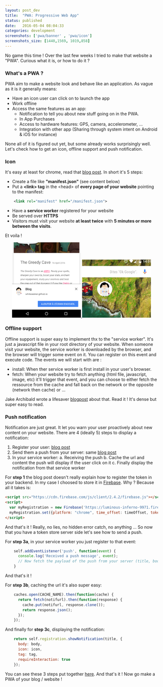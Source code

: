 ```yaml
---
layout: post_dev
title:  "PWA: Progressive Web App"
status: published
date:   2016-05-04 08:04:33
categories: development
screenshots: ['pwa/banner' , 'pwa/icon']
screenshots_size: [1440,1569, 1019,858]
---
```

No game this time ! Over the last few weeks I tried to make that website a "PWA". Curious what it is, or how to do it ?<!--more-->

### What's a PWA ?
PWA aim to make a website look and behave like an application. As vague as it is it generally means:

* Have an icon user can click on to launch the app
* Work offline
* Access the same features as an app:
    * Notification to tell you about new stuff going on in the PWA.
    * In App Purchases
    * Access to hardware features: GPS, camera, accelerometer, ...
    * Integration with other app (Sharing through system intent on Android & iOS for instance)

None all of it is figured out yet, but some already works surprisingly well.
Let's check how to get an icon, offline support and push notification.

### Icon

It's easy at least for chrome, read that [blog post](https://developers.google.com/web/updates/2015/03/increasing-engagement-with-app-install-banners-in-chrome-for-android?hl=en). In short it's 5 steps:

* Create a file like **"manifest.json"** (see content below)
* Put a **\<link\> tag** in the \<head\> of **every page of your website** pointing to the manifest:

~~~ xml 
    <link rel="manifest" href="/manifest.json">
~~~

* Have a **service worker** registered for your website
* Be served over **HTTPS**
* Visitors must visit your website **at least twice** with **5 minutes or more between the visits**.

Et voila !

<div style="text-align: center;">
  ​<a href="/assets/images/pwa/banner.png" onclick="screenshotOnClick(1);return false;" target="_blank">
    <picture>
     <source srcset="/assets/images/pwa/banner_small.png.webp" type="image/webp">
     <img src="/assets/images/pwa/banner_small.png" alt="Screenshot display banner" style="max-width:45%;" class="gameScreenshotSmall">
    </picture>
  </a>
  <a href="/assets/images/pwa/icon.png" onclick="screenshotOnClick(2);return false;" target="_blank">
    <picture>
      <source srcset="/assets/images/pwa/icon_small.png.webp" type="image/webp">
      <img src="/assets/images/pwa/icon_small.png" alt="Screenshot icon homescreen" style="max-width:45%;" class="gameScreenshotSmall">
    </picture>
  </a>
</div>

### Offline support

Offline support is super easy to implement thx to the "service worker". It's just a javascript file in your root directory of your website. When someone visit your website, the service worker is downloaded by the browser, and the browser will trigger some event on it.
You can register on this event and execute code. The events we will start with are :

* install: When ther service worker is first install in your user's browser.
* fetch: When your website try to fetch anything (html file, javascript, image, etc) it'll trigger that event, and you can choose to either fetch the ressource from the cache and fall back on the network or the opposite (network then cache) or ...

Jake Archibald wrote a lifesaver [blogpost](https://jakearchibald.com/2014/offline-cookbook/) about that. Read it ! It's dense but super easy to read.

### Push notification

Notification are just great. It let you warn your user proactively about new content on your website.
There are 4 (ideally 5) steps to display a notification:

1. Register your user: [blog post](https://developers.google.com/web/updates/2015/03/push-notifications-on-the-open-web)
2. Send them a push from your server: same [blog post](https://developers.google.com/web/updates/2015/03/push-notifications-on-the-open-web)
3. In your service worker: 
    a. Receiving the push
    b. Cache the url and content the push will display if the user click on it
    c. Finally display the notification from that service worker


For **step 1** the blog post doesn't really explain how to register the token in your backend. In my case I choosed to store it in [Firebase](https://www.firebase.com/). Why ? Because all it takes is:

~~~ html
<script src="https://cdn.firebase.com/js/client/2.4.2/firebase.js"></script>
<script>
  var myRegistration = new Firebase('https://luminous-inferno-9971.firebaseio.com/pntokens/'+pushNotifToken);
  myRegistration.set({platform: "chrome", time_offset: timeOffset, token: pushNotifToken});
</script>
~~~

And that's it ! Really, no lies, no hidden error catch, no anything ...
So now that you have a token store server side let's see how to send a push.

For **step 3a**, in your service worker you just register to that event:

~~~ javascript
    self.addEventListener('push', function(event) {  
      console.log('Received a push message', event);
      // Now fetch the payload of the push from your server (title, body, url, ...)
    }
~~~

And that's it !

For **step 3b**, caching the url it's also super easy:

~~~ javascript
    caches.open(CACHE_NAME).then(function(cache) {
      return fetch(notifurl).then(function(response) {
        cache.put(notifurl, response.clone());
        return response.json();
      });
    });
~~~

And finally for **step 3c**, displaying the notification:

~~~ javascript
    return self.registration.showNotification(title, {  
      body: body,  
      icon: icon,  
      tag: tag,
      requireInteraction: true
    });
~~~

You can see these 3 steps put together [here](https://github.com/Whiteseeker/whiteseeker.github.io/blob/source/src/scripts/service-worker.js#L26).
And that's it ! Now go make a PWA of your blog / website !

